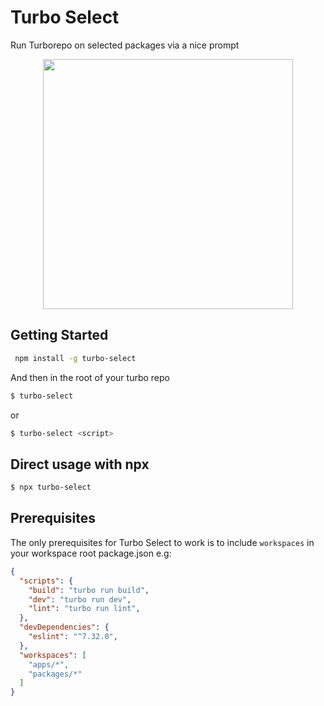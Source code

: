 # Turbo Select

Run Turborepo on selected packages via a nice prompt

<p align="center"><img height="400" src="https://user-images.githubusercontent.com/35541698/210180982-e4af6d5d-df31-4b7a-a715-52e9a4e6b47c.gif"/></p>

## Getting Started

```bash
 npm install -g turbo-select
```

And then in the root of your turbo repo

```bash
$ turbo-select
```

or 

```bash
$ turbo-select <script>
```

## Direct usage with npx
```bash
$ npx turbo-select
```


## Prerequisites

The only prerequisites for Turbo Select to work is to include ```workspaces``` in your workspace root package.json e.g:

```json
{
  "scripts": {
    "build": "turbo run build",
    "dev": "turbo run dev",
    "lint": "turbo run lint",
  },
  "devDependencies": {
    "eslint": "^7.32.0",
  },
  "workspaces": [
    "apps/*",
    "packages/*"
  ]
}

```
